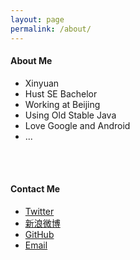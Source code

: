 ```yaml
---
layout: page
permalink: /about/
---
```


   

#### About Me

* Xinyuan
* Hust SE Bachelor 
* Working at Beijing
* Using Old Stable Java
* Love Google and Android
* ...



<br><br>

#### Contact Me

* <a href="https://twitter.com/shineMicroxy">Twitter</a>
* <a href="http://weibo.com/u/3212528202">新浪微博</a>
* <a href="https://github.com/shineM">GitHub</a>
* <a href="mailto:zhongxinyuann@gmail.com">Email</a>



